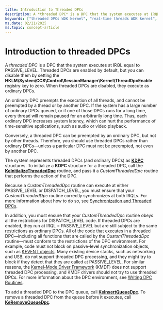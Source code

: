 ```yaml
---
title: Introduction to Threaded DPCs
description: A *threaded DPC* is a DPC that the system executes at IRQL equal to PASSIVE_LEVEL.
keywords: ["threaded DPCs WDK kernel", "real-time threads WDK kernel", "preempted DPCs WDK kernel"]
ms.date: 02/21/2025
ms.topic: concept-article
---
```


# Introduction to threaded DPCs

A *threaded DPC* is a DPC that the system executes at IRQL equal to PASSIVE_LEVEL. Threaded DPCs are enabled by default, but you can disable them by setting the **HKLM\\System\\CCS\\Control\\SessionManager\\Kernel\\ThreadDpcEnable** registry key to zero. When threaded DPCs are disabled, they execute as ordinary DPCs.

An ordinary DPC preempts the execution of all threads, and cannot be preempted by a thread or by another DPC. If the system has a large number of ordinary DPCs queued, or if one of those DPCs runs for a long time, every thread will remain paused for an arbitrarily long time. Thus, each ordinary DPC increases system latency, which can hurt the performance of time-sensitive applications, such as audio or video playback.

Conversely, a threaded DPC can be preempted by an ordinary DPC, but not by other threads. Therefore, you should use threaded DPCs rather than ordinary DPCs—unless a particular DPC must not be preempted, not even by another DPC.

The system represents threaded DPCs (and ordinary DPCs) as [**KDPC**](./eprocess.md) structures. To initialize a **KDPC** structure for a threaded DPC, call the [**KeInitializeThreadedDpc**](/windows-hardware/drivers/ddi/wdm/nf-wdm-keinitializethreadeddpc) routine, and pass it a *CustomThreadedDpc* routine that performs the action of the DPC.

Because a *CustomThreadedDpc* routine can execute at either PASSIVE_LEVEL or DISPATCH_LEVEL, you must ensure that your *CustomThreadedDpc* routine correctly synchronizes at both IRQLs. For more information about how to do so, see [Synchronization and Threaded DPCs](synchronization-and-threaded-dpcs.md).

In addition, you must ensure that your *CustomThreadedDpc* routine obeys all the restrictions for DISPATCH_LEVEL code. If threaded DPCs are enabled, they run at IRQL = PASSIVE_LEVEL but are still subject to the same restrictions as ordinary DPCs. All of the code that executes in a threaded DPC—including all functions that are called by the *CustomThreadedDpc* routine—must conform to the restrictions of the DPC environment. For example, code must not block on passive-level synchronization objects, such as [KEVENT objects](defining-and-using-an-event-object.md). Many existing device stacks, such as networking and USB, do not support threaded DPC processing, and they might try to block if they detect that they are called at PASSIVE_LEVEL. For similar reasons, the [Kernel-Mode Driver Framework](../wdf/index.md) (KMDF) does not support threaded DPC processing, and KMDF drivers should not try to use threaded DPCs. For more information about the DPC environment, see [Writing DPC Routines](writing-dpc-routines.md).

To add a threaded DPC to the DPC queue, call [**KeInsertQueueDpc**](/windows-hardware/drivers/ddi/wdm/nf-wdm-keinsertqueuedpc). To remove a threaded DPC from the queue before it executes, call [**KeRemoveQueueDpc**](/windows-hardware/drivers/ddi/wdm/nf-wdm-keremovequeuedpc).
